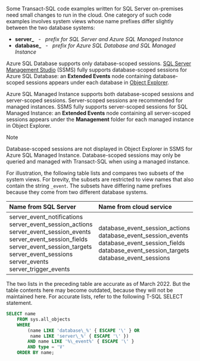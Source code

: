 
<!--
### Code examples for Azure cloud differ slightly from on-premises
  Or.....
### Code examples can differ for Azure SQL Database
-->

Some Transact-SQL code examples written for SQL Server on-premises need small changes to run in the cloud. One category of such code examples involves system views whose name prefixes differ slightly between the two database systems:

- **server\_** &nbsp; - &nbsp; _prefix for SQL Server and Azure SQL Managed Instance_
- **database\_** &nbsp; - &nbsp; _prefix for Azure SQL Database and SQL Managed Instance_

Azure SQL Database supports only database-scoped sessions. [SQL Server Management Studio](../../ssms/sql-server-management-studio-ssms.md) (SSMS) fully supports database-scoped sessions for Azure SQL Database: an **Extended Events** node containing database-scoped sessions appears under each database in [Object Explorer](../../ssms/object/object-explorer.md).

Azure SQL Managed Instance supports both database-scoped sessions and server-scoped sessions. Server-scoped sessions are recommended for managed instances. SSMS fully supports server-scoped sessions for SQL Managed Instance: an **Extended Events** node containing all server-scoped sessions appears under the **Management** folder for each managed instance in Object Explorer.

> [!NOTE]
> Database-scoped sessions are not displayed in Object Explorer in SSMS for Azure SQL Managed Instance. Database-scoped sessions may only be queried and managed with Transact-SQL when using a managed instance.

For illustration, the following table lists and compares two subsets of the system views. For brevity, the subsets are restricted to view names that also contain the string `_event`. The subsets have differing name prefixes because they come from two different database systems.

| Name from SQL Server | Name from cloud service |
| :------------------------- | :---------------------- |
| server_event_notifications<br />server_event_session_actions<br />server_event_session_events<br />server_event_session_fields<br />server_event_session_targets<br />server_event_sessions<br />server_events<br />server_trigger_events | database_event_session_actions<br />database_event_session_events<br />database_event_session_fields<br />database_event_session_targets<br />database_event_sessions |

The two lists in the preceding table are accurate as of March 2022. But the table contents here may become outdated, because they will not be maintained here. For accurate lists, refer to the following T-SQL SELECT statement.

```sql
SELECT name
    FROM sys.all_objects
    WHERE
        (name LIKE 'database\_%' { ESCAPE '\' } OR
         name LIKE 'server\_%' { ESCAPE '\' })
        AND name LIKE '%\_event%' { ESCAPE '\' }
        AND type = 'V'
    ORDER BY name;
```

